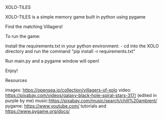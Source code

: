 XOLO-TILES 

XOLO-TILES is a simple memory game built in python using pygame

Find the matching Villagers!

To run the game:

Install the requirements.txt in your python environment:
    - cd into the XOLO directory and run the command "pip install -r requirements.txt"

Run main.py and a pygame window will open!

Enjoy!

Resources

images: https://opensea.io/collection/villagers-of-xolo
video: https://pixabay.com/videos/galaxy-black-hole-spiral-stars-317/ (edited in purple by me)
music:https://pixabay.com/music/search/chill%20ambient/
pygame: https://www.youtube.com/ tutorials and https://www.pygame.org/docs/